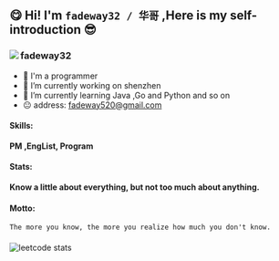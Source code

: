 ## 😋 Hi!   I'm  `fadeway32 / 华哥` ,Here is my self-introduction 😎 
###  
 <img align="left" src='https://gitee.com/fadeway32/fadeway32/raw/master/img/cover.png' style='max-width: 100%;max-height: 100%;'/>  </img>
###
###
### fadeway32 
- 👋 I'm a programmer 
- 🔭 I’m currently working on shenzhen 
- 🌱 I’m currently learning Java ,Go and Python and so on
- 😐 address: fadeway520@gmail.com
####
#### Skills:

<strong>PM ,EngList, Program</strong>

#### Stats:

<strong>Know a little about everything, but not too much about anything.</strong>

#### Motto:

~~~
The more you know, the more you realize how much you don't know.
~~~
#### 

<a align="left" href="https://github.com/anuraghazra/github-readme-stats">
 <img align="right" src="https://github-readme-stats.vercel.app/api?username=fadeway32&show_icons=true&theme=buefy&hide_border=true" alt="" /> 
</a>


 <img align="left" style=' display: block;' alt='leetcode stats' src='https://stats.justsong.cn/api/leetcode?username=fadeway32&cn=true'/>









